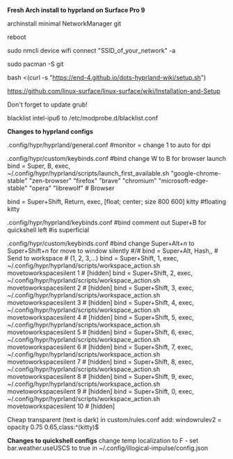 <b>Fresh Arch install to hyprland on Surface Pro 9</b>

archinstall minimal NetworkManager git

reboot

sudo nmcli device wifi connect "SSID_of_your_network" -a

sudo pacman -S git

bash <(curl -s "https://end-4.github.io/dots-hyprland-wiki/setup.sh")

https://github.com/linux-surface/linux-surface/wiki/Installation-and-Setup

Don't forget to update grub!

blacklist intel-ipu6 to /etc/modprobe.d/blacklist.conf

<b>Changes to hyprland configs</b>

.config/hypr/hyprland/general.conf #monitor  = change 1 to auto for dpi

.config/hypr/custom/keybinds.conf #bind change W to B for browser launch
bind = Super, B, exec, ~/.config/hypr/hyprland/scripts/launch_first_available.sh "google-chrome-stable" "zen-browser" "firefox" "brave" "chromium" "microsoft-edge-stable" "opera" "librewolf" # Browser

bind = Super+Shift, Return, exec, [float; center; size 800 600] kitty #floating kitty

.config/hypr/hyprland/keybinds.conf #bind comment out Super+B for quickshell left #is superficial

.config/hypr/custom/keybinds.conf #bind change Super+Alt+<i>n</i> to Super+Shift+<i>n</i> for move to window silently 
#/# bind = Super+Alt, Hash,, # Send to workspace # (1, 2, 3,...)
bind = Super+Shift, 1, exec, ~/.config/hypr/hyprland/scripts/workspace_action.sh movetoworkspacesilent 1 # [hidden]
bind = Super+Shift, 2, exec, ~/.config/hypr/hyprland/scripts/workspace_action.sh movetoworkspacesilent 2 # [hidden]
bind = Super+Shift, 3, exec, ~/.config/hypr/hyprland/scripts/workspace_action.sh movetoworkspacesilent 3 # [hidden]
bind = Super+Shift, 4, exec, ~/.config/hypr/hyprland/scripts/workspace_action.sh movetoworkspacesilent 4 # [hidden]
bind = Super+Shift, 5, exec, ~/.config/hypr/hyprland/scripts/workspace_action.sh movetoworkspacesilent 5 # [hidden]
bind = Super+Shift, 6, exec, ~/.config/hypr/hyprland/scripts/workspace_action.sh movetoworkspacesilent 6 # [hidden]
bind = Super+Shift, 7, exec, ~/.config/hypr/hyprland/scripts/workspace_action.sh movetoworkspacesilent 7 # [hidden]
bind = Super+Shift, 8, exec, ~/.config/hypr/hyprland/scripts/workspace_action.sh movetoworkspacesilent 8 # [hidden]
bind = Super+Shift, 9, exec, ~/.config/hypr/hyprland/scripts/workspace_action.sh movetoworkspacesilent 9 # [hidden]
bind = Super+Shift, 0, exec, ~/.config/hypr/hyprland/scripts/workspace_action.sh movetoworkspacesilent 10 # [hidden]

Cheap transparent (text is dark) in custom/rules.conf add: windowrulev2 = opacity 0.75 0.65,class:^(kitty)$

<b>Changes to quickshell configs</b>
change temp localization to F - set bar.weather.useUSCS to true in ~/.config/illogical-impulse/config.json
